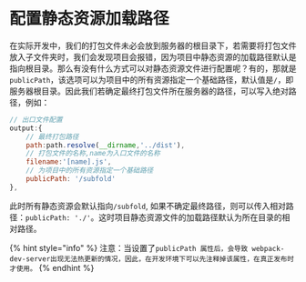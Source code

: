# 配置静态资源加载路径

在实际开发中，我们的打包文件未必会放到服务器的根目录下，若需要将打包文件放入子文件夹时，我们会发现项目会报错，因为项目中静态资源的加载路径默认是指向根目录。那么有没有什么方式可以对静态资源文件进行配置呢？有的，那就是`publicPath`，该选项可以为项目中的所有资源指定一个基础路径，默认值是`/`，即服务器根目录。因此我们若确定最终打包文件所在服务器的路径，可以写入绝对路径，例如：

```javascript
// 出口文件配置
output:{
    // 最终打包路径
    path:path.resolve(__dirname,'../dist'),
    // 打包文件的名称,name为入口文件的名称
    filename:'[name].js',    
    // 为项目中的所有资源指定一个基础路径
    publicPath: '/subfold'
},
```

此时所有静态资源会默认指向`/subfold`, 如果不确定最终路径，则可以传入相对路径：`publicPath: './'`。这时项目静态资源文件的加载路径默认为所在目录的相对路径。

{% hint style="info" %}
注意：当设置了`publicPath 属性后，会导致 webpack-dev-server出现无法热更新的情况，因此，在开发环境下可以先注释掉该属性，在真正发布时才使用。`
{% endhint %}

